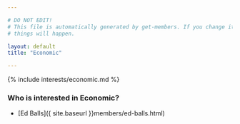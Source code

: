 ```yaml
---

# DO NOT EDIT!
# This file is automatically generated by get-members. If you change it, bad
# things will happen.

layout: default
title: "Economic"

---
```


{% include interests/economic.md %}

### Who is interested in Economic?


* [Ed Balls]({ site.baseurl }}members/ed-balls.html)
